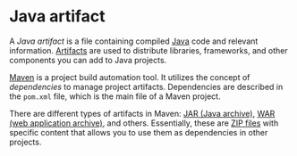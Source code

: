 # Java artifact

A _Java artifact_ is a file containing compiled [Java](https://en.wikipedia.org/wiki/Java_(programming_language)) code and relevant information. [Artifacts](artifacts.md) are used to distribute libraries, frameworks, and other components you can add to Java projects.

[Maven](https://maven.apache.org/) is a project build automation tool. It utilizes the concept of _dependencies_ to manage project artifacts. Dependencies are described in the `pom.xml` file, which is the main file of a Maven project.

There are different types of artifacts in Maven: [JAR (Java archive)](https://en.wikipedia.org/wiki/JAR_(file_format)), [WAR (web application archive)](https://en.wikipedia.org/wiki/WAR_(file_format)), and others. Essentially, these are [ZIP files](https://en.wikipedia.org/wiki/ZIP_(file_format)) with specific content that allows you to use them as dependencies in other projects.
